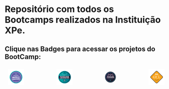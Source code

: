 # Repositório com todos os Bootcamps realizados na Instituição XPe.

## Clique nas Badges para acessar os projetos do  BootCamp:


<div style="display: flex; justify-content: space-between; padding: 10px; align-items: center; width: 600px;">
    <a href="https://github.com/Jcnok/Bootcamps_XPe/tree/main/Analista_BD/Projeto01#bootcamp-analista-de-banco-de-dados">
        <img src="imagens\analista_BD.svg" title="Analista de Banco de Dados" style="flex-shrink: 0; width: 33%;">
    </a>
    <a href="https://github.com/Jcnok/Bootcamps_XPe/tree/main/Arquiteto_ML#este-reposit%C3%B3rio-cont%C3%A9m-todos-os-projetos-realizados-durante-o-bootcamp-de-arquiteto-de-machine-learning">
        <img src="imagens\arquiteto_ML.svg" title="Arquiteto de Machine Learning" style="flex-shrink: 0; width: 33%;">
    </a>
    <a href="https://github.com/Jcnok/Bootcamps_XPe/tree/main/Analista_BD/Projeto01#bootcamp-analista-de-banco-de-dados">
        <img src="imagens\Engenheiro-ML-640w.webp" title="Engenheiro de Machine Learning" style="flex-shrink: 0; width: 25%;">
    </a> 
    <a href="https://github.com/Jcnok/Bootcamps_XPe/tree/main/Analista_BD/Projeto01#bootcamp-analista-de-banco-de-dados">
        <img src="imagens\aws_cloud.svg" title="Engenheiro de Machine Learning" style="flex-shrink: 0; width: 33%;">
    </a> 
</div>

        
                   

